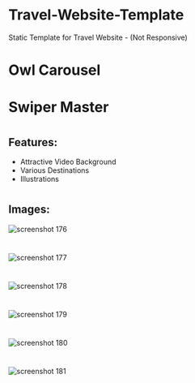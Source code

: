 # Travel-Website-Template
Static Template for Travel Website - (Not Responsive)

#
# Owl Carousel
# Swiper Master

#
## Features:
* Attractive Video Background
* Various Destinations
* Illustrations 

#
## Images:
![screenshot 176](https://user-images.githubusercontent.com/46291816/51023199-5b30e500-15ac-11e9-8113-486053ffe03b.png)
#
![screenshot 177](https://user-images.githubusercontent.com/46291816/51023202-5bc97b80-15ac-11e9-9bd4-98c3e2578c2f.png)
#
![screenshot 178](https://user-images.githubusercontent.com/46291816/51023203-5bc97b80-15ac-11e9-9d3f-0b52b6841246.png)
#
![screenshot 179](https://user-images.githubusercontent.com/46291816/51023204-5c621200-15ac-11e9-9d44-3ab630d54eba.png)
#
![screenshot 180](https://user-images.githubusercontent.com/46291816/51023205-5c621200-15ac-11e9-98c0-44a53bcbfc9f.png)
#
![screenshot 181](https://user-images.githubusercontent.com/46291816/51023206-5cfaa880-15ac-11e9-94bb-3e84fe361d0f.png)
